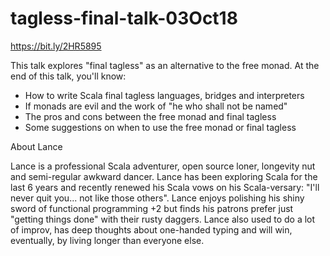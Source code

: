 # tagless-final-talk-03Oct18

https://bit.ly/2HR5895

This talk explores "final tagless" as an alternative to the free monad.
At the end of this talk, you'll know:
* How to write Scala final tagless languages, bridges and interpreters
* If monads are evil and the work of "he who shall not be named"
* The pros and cons between the free monad and final tagless
* Some suggestions on when to use the free monad or final tagless

About Lance

Lance is a professional Scala adventurer, open source loner, longevity nut and semi-regular awkward dancer. Lance has been 
exploring Scala for the last 6 years and recently renewed his Scala vows on his Scala-versary: 
"I'll never quit you... not like those others". Lance enjoys polishing his shiny sword of functional programming +2 but 
finds his patrons prefer just "getting things done" with their rusty daggers. Lance also used to do a lot of improv, has 
deep thoughts about one-handed typing and will win, eventually, by living longer than everyone else.
